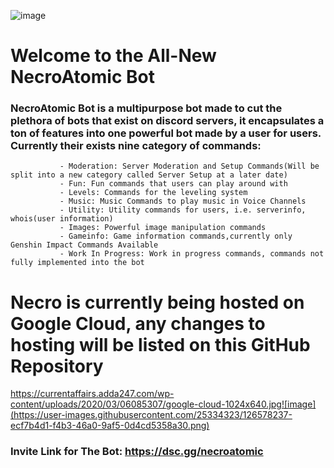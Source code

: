 ![image](https://user-images.githubusercontent.com/25334323/126577098-0970905b-6721-4609-8289-4fbad4732eae.png)

# **Welcome to the All-New NecroAtomic Bot**


   ### NecroAtomic Bot is a multipurpose bot made to cut the plethora of bots that exist on discord servers, it encapsulates a ton of features into one powerful bot        made by a user for users. Currently their exists nine category of commands:
               
               - Moderation: Server Moderation and Setup Commands(Will be split into a new category called Server Setup at a later date)
               - Fun: Fun commands that users can play around with
               - Levels: Commands for the leveling system
               - Music: Music Commands to play music in Voice Channels
               - Utility: Utility commands for users, i.e. serverinfo, whois(user information)
               - Images: Powerful image manipulation commands
               - Gameinfo: Game information commands,currently only Genshin Impact Commands Available
               - Work In Progress: Work in progress commands, commands not fully implemented into the bot
               
               
               

# Necro is currently being hosted on Google Cloud, any changes to hosting will be listed on this GitHub Repository

https://currentaffairs.adda247.com/wp-content/uploads/2020/03/06085307/google-cloud-1024x640.jpg![image](https://user-images.githubusercontent.com/25334323/126578237-ecf7b4d1-f4b3-46a0-9af5-0d4cd5358a30.png)




### Invite Link for The Bot: https://dsc.gg/necroatomic




